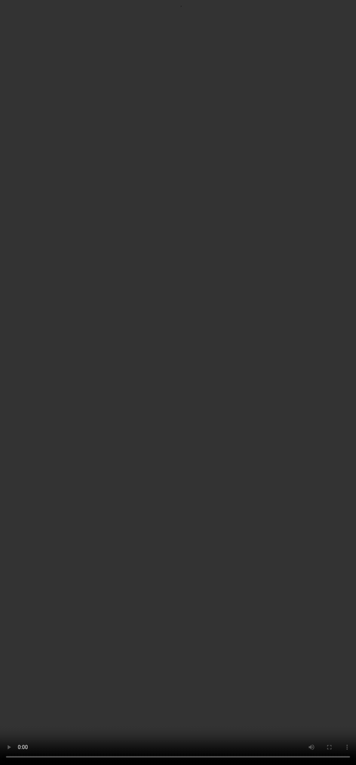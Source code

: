## <span style=""color:#364BC9"">What are Complexity Axes?</span>
<video src="${PRIVATE_COMPLEX_PROMPTING_VIDEO_5}" frameborder="0" allowfullscreen style="position: absolute; top: 0; left: 0; width: 100%; height: 100%; border: none; object-fit: cover;" controls="" controlslist="nodownload nofullscreen" style="width: 100%" />
:::tip
Complexity axes are the key tools for making prompts more cognitively challenging for AI models. They go beyond length, targeting logic, ambiguity, and interdependent instructions to reveal model limitations. Whether for SFT or benchmarking, these axes help simulate real-world task complexity and stress-test model capabilities.
:::

***
<img height="400" width="700" src="${PRIVATE_COMPLEX_PROMPTING_IMAGE_2}" />